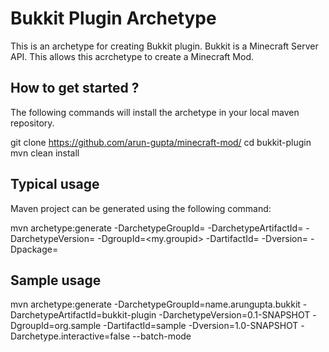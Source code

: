 Bukkit Plugin Archetype
=======================

This is an archetype for creating Bukkit plugin. Bukkit is a Minecraft Server API. This allows this acrchetype to create a Minecraft Mod.

How to get started ?
--------------------

The following commands will install the archetype in your local maven repository.

git clone https://github.com/arun-gupta/minecraft-mod/
cd bukkit-plugin
mvn clean install

Typical usage
-------------

Maven project can be generated using the following command:

mvn archetype:generate -DarchetypeGroupId=<archetype-groupId> -DarchetypeArtifactId=<archetype-artifactId> -DarchetypeVersion=<archetype-version> -DgroupId=<my.groupid> -DartifactId=<my-artifactId> -Dversion=<my-version> -Dpackage=<my-package>


Sample usage
------------

mvn archetype:generate -DarchetypeGroupId=name.arungupta.bukkit -DarchetypeArtifactId=bukkit-plugin -DarchetypeVersion=0.1-SNAPSHOT -DgroupId=org.sample -DartifactId=sample -Dversion=1.0-SNAPSHOT -Darchetype.interactive=false --batch-mode

